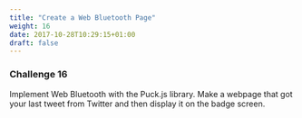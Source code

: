 ```yaml
---
title: "Create a Web Bluetooth Page"
weight: 16
date: 2017-10-28T10:29:15+01:00
draft: false
---
```

### Challenge 16

Implement Web Bluetooth with the Puck.js library. Make a webpage that got your last tweet from Twitter and then display it on the badge screen.
